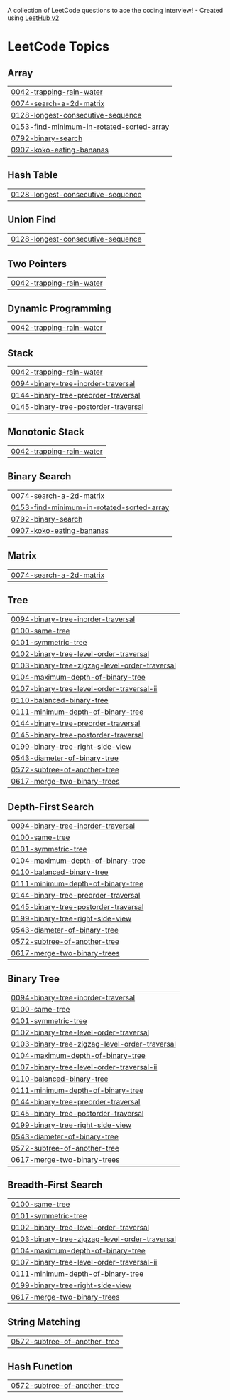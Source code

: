 A collection of LeetCode questions to ace the coding interview! - Created using [LeetHub v2](https://github.com/arunbhardwaj/LeetHub-2.0)
<!---LeetCode Topics Start-->
# LeetCode Topics
## Array
|  |
| ------- |
| [0042-trapping-rain-water](https://github.com/saikeerthan-14/SolvedProblems/tree/master/0042-trapping-rain-water) |
| [0074-search-a-2d-matrix](https://github.com/saikeerthan-14/SolvedProblems/tree/master/0074-search-a-2d-matrix) |
| [0128-longest-consecutive-sequence](https://github.com/saikeerthan-14/SolvedProblems/tree/master/0128-longest-consecutive-sequence) |
| [0153-find-minimum-in-rotated-sorted-array](https://github.com/saikeerthan-14/SolvedProblems/tree/master/0153-find-minimum-in-rotated-sorted-array) |
| [0792-binary-search](https://github.com/saikeerthan-14/SolvedProblems/tree/master/0792-binary-search) |
| [0907-koko-eating-bananas](https://github.com/saikeerthan-14/SolvedProblems/tree/master/0907-koko-eating-bananas) |
## Hash Table
|  |
| ------- |
| [0128-longest-consecutive-sequence](https://github.com/saikeerthan-14/SolvedProblems/tree/master/0128-longest-consecutive-sequence) |
## Union Find
|  |
| ------- |
| [0128-longest-consecutive-sequence](https://github.com/saikeerthan-14/SolvedProblems/tree/master/0128-longest-consecutive-sequence) |
## Two Pointers
|  |
| ------- |
| [0042-trapping-rain-water](https://github.com/saikeerthan-14/SolvedProblems/tree/master/0042-trapping-rain-water) |
## Dynamic Programming
|  |
| ------- |
| [0042-trapping-rain-water](https://github.com/saikeerthan-14/SolvedProblems/tree/master/0042-trapping-rain-water) |
## Stack
|  |
| ------- |
| [0042-trapping-rain-water](https://github.com/saikeerthan-14/SolvedProblems/tree/master/0042-trapping-rain-water) |
| [0094-binary-tree-inorder-traversal](https://github.com/saikeerthan-14/SolvedProblems/tree/master/0094-binary-tree-inorder-traversal) |
| [0144-binary-tree-preorder-traversal](https://github.com/saikeerthan-14/SolvedProblems/tree/master/0144-binary-tree-preorder-traversal) |
| [0145-binary-tree-postorder-traversal](https://github.com/saikeerthan-14/SolvedProblems/tree/master/0145-binary-tree-postorder-traversal) |
## Monotonic Stack
|  |
| ------- |
| [0042-trapping-rain-water](https://github.com/saikeerthan-14/SolvedProblems/tree/master/0042-trapping-rain-water) |
## Binary Search
|  |
| ------- |
| [0074-search-a-2d-matrix](https://github.com/saikeerthan-14/SolvedProblems/tree/master/0074-search-a-2d-matrix) |
| [0153-find-minimum-in-rotated-sorted-array](https://github.com/saikeerthan-14/SolvedProblems/tree/master/0153-find-minimum-in-rotated-sorted-array) |
| [0792-binary-search](https://github.com/saikeerthan-14/SolvedProblems/tree/master/0792-binary-search) |
| [0907-koko-eating-bananas](https://github.com/saikeerthan-14/SolvedProblems/tree/master/0907-koko-eating-bananas) |
## Matrix
|  |
| ------- |
| [0074-search-a-2d-matrix](https://github.com/saikeerthan-14/SolvedProblems/tree/master/0074-search-a-2d-matrix) |
## Tree
|  |
| ------- |
| [0094-binary-tree-inorder-traversal](https://github.com/saikeerthan-14/SolvedProblems/tree/master/0094-binary-tree-inorder-traversal) |
| [0100-same-tree](https://github.com/saikeerthan-14/SolvedProblems/tree/master/0100-same-tree) |
| [0101-symmetric-tree](https://github.com/saikeerthan-14/SolvedProblems/tree/master/0101-symmetric-tree) |
| [0102-binary-tree-level-order-traversal](https://github.com/saikeerthan-14/SolvedProblems/tree/master/0102-binary-tree-level-order-traversal) |
| [0103-binary-tree-zigzag-level-order-traversal](https://github.com/saikeerthan-14/SolvedProblems/tree/master/0103-binary-tree-zigzag-level-order-traversal) |
| [0104-maximum-depth-of-binary-tree](https://github.com/saikeerthan-14/SolvedProblems/tree/master/0104-maximum-depth-of-binary-tree) |
| [0107-binary-tree-level-order-traversal-ii](https://github.com/saikeerthan-14/SolvedProblems/tree/master/0107-binary-tree-level-order-traversal-ii) |
| [0110-balanced-binary-tree](https://github.com/saikeerthan-14/SolvedProblems/tree/master/0110-balanced-binary-tree) |
| [0111-minimum-depth-of-binary-tree](https://github.com/saikeerthan-14/SolvedProblems/tree/master/0111-minimum-depth-of-binary-tree) |
| [0144-binary-tree-preorder-traversal](https://github.com/saikeerthan-14/SolvedProblems/tree/master/0144-binary-tree-preorder-traversal) |
| [0145-binary-tree-postorder-traversal](https://github.com/saikeerthan-14/SolvedProblems/tree/master/0145-binary-tree-postorder-traversal) |
| [0199-binary-tree-right-side-view](https://github.com/saikeerthan-14/SolvedProblems/tree/master/0199-binary-tree-right-side-view) |
| [0543-diameter-of-binary-tree](https://github.com/saikeerthan-14/SolvedProblems/tree/master/0543-diameter-of-binary-tree) |
| [0572-subtree-of-another-tree](https://github.com/saikeerthan-14/SolvedProblems/tree/master/0572-subtree-of-another-tree) |
| [0617-merge-two-binary-trees](https://github.com/saikeerthan-14/SolvedProblems/tree/master/0617-merge-two-binary-trees) |
## Depth-First Search
|  |
| ------- |
| [0094-binary-tree-inorder-traversal](https://github.com/saikeerthan-14/SolvedProblems/tree/master/0094-binary-tree-inorder-traversal) |
| [0100-same-tree](https://github.com/saikeerthan-14/SolvedProblems/tree/master/0100-same-tree) |
| [0101-symmetric-tree](https://github.com/saikeerthan-14/SolvedProblems/tree/master/0101-symmetric-tree) |
| [0104-maximum-depth-of-binary-tree](https://github.com/saikeerthan-14/SolvedProblems/tree/master/0104-maximum-depth-of-binary-tree) |
| [0110-balanced-binary-tree](https://github.com/saikeerthan-14/SolvedProblems/tree/master/0110-balanced-binary-tree) |
| [0111-minimum-depth-of-binary-tree](https://github.com/saikeerthan-14/SolvedProblems/tree/master/0111-minimum-depth-of-binary-tree) |
| [0144-binary-tree-preorder-traversal](https://github.com/saikeerthan-14/SolvedProblems/tree/master/0144-binary-tree-preorder-traversal) |
| [0145-binary-tree-postorder-traversal](https://github.com/saikeerthan-14/SolvedProblems/tree/master/0145-binary-tree-postorder-traversal) |
| [0199-binary-tree-right-side-view](https://github.com/saikeerthan-14/SolvedProblems/tree/master/0199-binary-tree-right-side-view) |
| [0543-diameter-of-binary-tree](https://github.com/saikeerthan-14/SolvedProblems/tree/master/0543-diameter-of-binary-tree) |
| [0572-subtree-of-another-tree](https://github.com/saikeerthan-14/SolvedProblems/tree/master/0572-subtree-of-another-tree) |
| [0617-merge-two-binary-trees](https://github.com/saikeerthan-14/SolvedProblems/tree/master/0617-merge-two-binary-trees) |
## Binary Tree
|  |
| ------- |
| [0094-binary-tree-inorder-traversal](https://github.com/saikeerthan-14/SolvedProblems/tree/master/0094-binary-tree-inorder-traversal) |
| [0100-same-tree](https://github.com/saikeerthan-14/SolvedProblems/tree/master/0100-same-tree) |
| [0101-symmetric-tree](https://github.com/saikeerthan-14/SolvedProblems/tree/master/0101-symmetric-tree) |
| [0102-binary-tree-level-order-traversal](https://github.com/saikeerthan-14/SolvedProblems/tree/master/0102-binary-tree-level-order-traversal) |
| [0103-binary-tree-zigzag-level-order-traversal](https://github.com/saikeerthan-14/SolvedProblems/tree/master/0103-binary-tree-zigzag-level-order-traversal) |
| [0104-maximum-depth-of-binary-tree](https://github.com/saikeerthan-14/SolvedProblems/tree/master/0104-maximum-depth-of-binary-tree) |
| [0107-binary-tree-level-order-traversal-ii](https://github.com/saikeerthan-14/SolvedProblems/tree/master/0107-binary-tree-level-order-traversal-ii) |
| [0110-balanced-binary-tree](https://github.com/saikeerthan-14/SolvedProblems/tree/master/0110-balanced-binary-tree) |
| [0111-minimum-depth-of-binary-tree](https://github.com/saikeerthan-14/SolvedProblems/tree/master/0111-minimum-depth-of-binary-tree) |
| [0144-binary-tree-preorder-traversal](https://github.com/saikeerthan-14/SolvedProblems/tree/master/0144-binary-tree-preorder-traversal) |
| [0145-binary-tree-postorder-traversal](https://github.com/saikeerthan-14/SolvedProblems/tree/master/0145-binary-tree-postorder-traversal) |
| [0199-binary-tree-right-side-view](https://github.com/saikeerthan-14/SolvedProblems/tree/master/0199-binary-tree-right-side-view) |
| [0543-diameter-of-binary-tree](https://github.com/saikeerthan-14/SolvedProblems/tree/master/0543-diameter-of-binary-tree) |
| [0572-subtree-of-another-tree](https://github.com/saikeerthan-14/SolvedProblems/tree/master/0572-subtree-of-another-tree) |
| [0617-merge-two-binary-trees](https://github.com/saikeerthan-14/SolvedProblems/tree/master/0617-merge-two-binary-trees) |
## Breadth-First Search
|  |
| ------- |
| [0100-same-tree](https://github.com/saikeerthan-14/SolvedProblems/tree/master/0100-same-tree) |
| [0101-symmetric-tree](https://github.com/saikeerthan-14/SolvedProblems/tree/master/0101-symmetric-tree) |
| [0102-binary-tree-level-order-traversal](https://github.com/saikeerthan-14/SolvedProblems/tree/master/0102-binary-tree-level-order-traversal) |
| [0103-binary-tree-zigzag-level-order-traversal](https://github.com/saikeerthan-14/SolvedProblems/tree/master/0103-binary-tree-zigzag-level-order-traversal) |
| [0104-maximum-depth-of-binary-tree](https://github.com/saikeerthan-14/SolvedProblems/tree/master/0104-maximum-depth-of-binary-tree) |
| [0107-binary-tree-level-order-traversal-ii](https://github.com/saikeerthan-14/SolvedProblems/tree/master/0107-binary-tree-level-order-traversal-ii) |
| [0111-minimum-depth-of-binary-tree](https://github.com/saikeerthan-14/SolvedProblems/tree/master/0111-minimum-depth-of-binary-tree) |
| [0199-binary-tree-right-side-view](https://github.com/saikeerthan-14/SolvedProblems/tree/master/0199-binary-tree-right-side-view) |
| [0617-merge-two-binary-trees](https://github.com/saikeerthan-14/SolvedProblems/tree/master/0617-merge-two-binary-trees) |
## String Matching
|  |
| ------- |
| [0572-subtree-of-another-tree](https://github.com/saikeerthan-14/SolvedProblems/tree/master/0572-subtree-of-another-tree) |
## Hash Function
|  |
| ------- |
| [0572-subtree-of-another-tree](https://github.com/saikeerthan-14/SolvedProblems/tree/master/0572-subtree-of-another-tree) |
<!---LeetCode Topics End-->